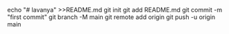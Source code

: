 echo "# lavanya" >>README.md
git init
git add README.md
git commit -m "first commit"
git branch -M main
git remote add origin 
git push -u origin main

